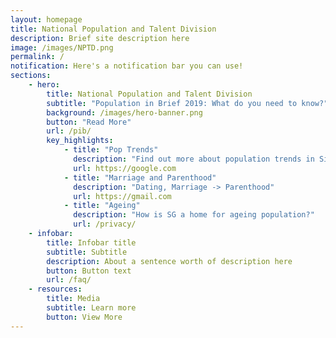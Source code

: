 ```yaml
---
layout: homepage
title: National Population and Talent Division
description: Brief site description here
image: /images/NPTD.png
permalink: /
notification: Here's a notification bar you can use!
sections:
    - hero:
        title: National Population and Talent Division 
        subtitle: "Population in Brief 2019: What do you need to know?"
        background: /images/hero-banner.png
        button: "Read More"
        url: /pib/
        key_highlights:
            - title: "Pop Trends"
              description: "Find out more about population trends in Singapore!"
              url: https://google.com
            - title: "Marriage and Parenthood"
              description: "Dating, Marriage -> Parenthood"
              url: https://gmail.com
            - title: "Ageing"
              description: "How is SG a home for ageing population?"
              url: /privacy/
    - infobar:
        title: Infobar title
        subtitle: Subtitle
        description: About a sentence worth of description here
        button: Button text
        url: /faq/
    - resources:
        title: Media
        subtitle: Learn more
        button: View More
---
```

